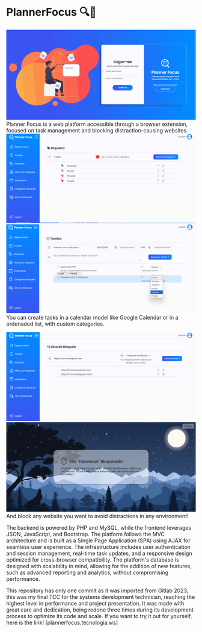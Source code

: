 # PlannerFocus 🔍📅
![Tela de Login](MVC/images/PlannerFocus-Image1.png)
Planner Focus is a web platform accessible through a browser extension, focused on task management and blocking distraction-causing websites.
![Tela de Login](MVC/images/PlannerFocus-Image3.png)
![Tela de Login](MVC/images/PlannerFocus-Image4.png)
You can create tasks in a calendar model like Google Calendar or in a ordenaded list, with custom categories.

![Tela de Login](MVC/images/PlannerFocus-Image5.png)
![Tela de Login](MVC/images/PlannerFocus-Image6.png)
And block any website you want to avoid distractions in any environment!

The backend is powered by PHP and MySQL, while the frontend leverages JSON, JavaScript, and Bootstrap. The platform follows the MVC architecture and is built as a Single Page Application (SPA) using AJAX for seamless user experience. The infrastructure includes user authentication and session management, real-time task updates, and a responsive design optimized for cross-browser compatibility. The platform's database is designed with scalability in mind, allowing for the addition of new features, such as advanced reporting and analytics, without compromising performance.

This repository has only one commit as it was imported from Gitlab 2023, this was my final TCC for the systems development technician, reaching the highest level in performance and project presentation.
It was made with great care and dedication, being redone three times during its development process to optimize its code and scale.
If you want to try it out for yourself, here is the link!
[plannerfocus.tecnologia.ws] 
